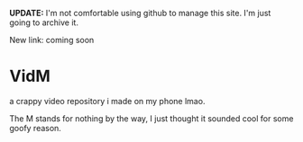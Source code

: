 **UPDATE:** I'm not comfortable using github to manage this site. I'm just going to archive it.

New link: coming soon

# VidM
a crappy video repository i made on my phone lmao.

The M stands for nothing by the way, I just thought it sounded cool for some goofy reason.
